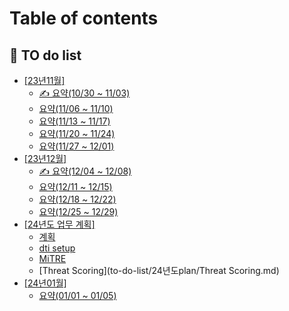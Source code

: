 # Table of contents

## 🏁 TO do list

* [\[23년11월\]](README.md)
  * [✍ 요약(10/30 \~ 11/03)](to-do-list/23-11/10-30-11-03.md)
  * [요약(11/06 \~ 11/10)](to-do-list/23-11/11-06-11-10.md)
  * [요약(11/13 \~ 11/17)](to-do-list/23-11/11-13-11-17.md)
  * [요약(11/20 \~ 11/24)](to-do-list/23-11/11-20-11-24.md)
  * [요약(11/27 \~ 12/01)](to-do-list/23-11/11-27-12-01.md)
* [\[23년12월\]](to-do-list/23-12/README.md)
  * [✍ 요약(12/04 \~ 12/08)](to-do-list/23-12/12-04-12-08.md)
  * [요약(12/11 \~ 12/15)](to-do-list/23-12/12-11-12-15.md)
  * [요약(12/18 \~ 12/22)](to-do-list/23-12/12-18-12-22.md)
  * [요약(12/25 \~ 12/29)](to-do-list/23-12/12-25-12-29.md)
* [\[24년도 업무 계획\]](to-do-list/24/README.md)
  * [계획](to-do-list/24년도plan/24-plan01.md)
  * [dti setup](to-do-list/24년도plan/dti\_setup.md)
  * [MiTRE](to-do-list/24년도plan/MITRE01.md)
  * [Threat Scoring](to-do-list/24년도plan/Threat Scoring.md)
* [\[24년01월\]](to-do-list/24-01/README.md)
  * [요약(01/01 \~ 01/05)](to-do-list/24-01/01-01-01-05.md)
